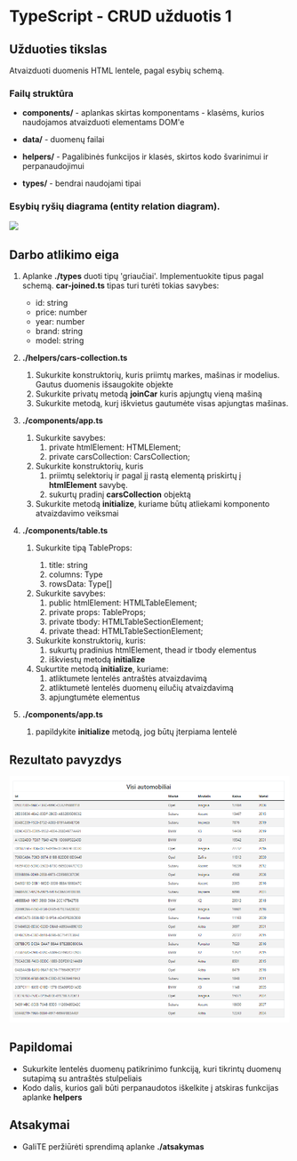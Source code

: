 # TypeScript - CRUD užduotis 1

## Užduoties tikslas

Atvaizduoti duomenis HTML lentele, pagal esybių schemą.

### Failų struktūra
* __components/__ - aplankas skirtas komponentams - klasėms, kurios naudojamos atvaizduoti elementams DOM'e

* __data/__ - duomenų failai

* __helpers/__ - Pagalibinės funkcijos ir klasės, skirtos kodo švarinimui ir perpanaudojimui

* __types/__ - bendrai naudojami tipai

### Esybių ryšių diagrama (entity relation diagram).
![](./car-entity-relation-diagram.png)

## Darbo atlikimo eiga 

1. Aplanke __./types__ duoti tipų 'griaučiai'. Implementuokite tipus pagal schemą. __car-joined.ts__ tipas turi turėti tokias savybes:
   * id: string
   * price: number
   * year: number
   * brand: string
   * model: string

2. __./helpers/cars-collection.ts__ 
   1. Sukurkite konstruktorių, kuris priimtų markes, mašinas ir modelius. Gautus duomenis išsaugokite objekte
   2. Sukurkite privatų metodą __joinCar__ kuris apjungtų vieną mašiną
   3. Sukurkite metodą, kurį iškvietus gautumėte visas apjungtas mašinas.

3. __./components/app.ts__
   1. Sukurkite savybes:
      1. private htmlElement: HTMLElement;
      2. private carsCollection: CarsCollection;
   2. Sukurkite konstruktorių, kuris
      1.  priimtų selektorių ir pagal jį rastą elementą priskirtų į __htmlElement__ savybę. 
      2.  sukurtų pradinį __carsCollection__ objektą
   3. Sukurkite metodą __initialize__, kuriame būtų atliekami komponento atvaizdavimo veiksmai

4. __./components/table.ts__ 
   1. Sukurkite tipą TableProps<Type>:
      1. title: string
      2. columns: Type
      3. rowsData: Type[]
   2. Sukurkite savybes:
      1. public htmlElement: HTMLTableElement;
      2. private props: TableProps<Type>;
      3. private tbody: HTMLTableSectionElement;
      4. private thead: HTMLTableSectionElement;
   3. Sukurkite konstruktorių, kuris:
      1. sukurtų pradinius htmlElement, thead ir tbody elementus
      2. iškviestų metodą __initialize__
   4. Sukurtite metodą __initialize__, kuriame:
      1. atliktumete lentelės antraštės atvaizdavimą
      2. atliktumetė lentelės duomenų eilučių atvaizdavimą
      3. apjungtumėte elementus

5. __./components/app.ts__
   1. papildykite __initialize__ metodą, jog būtų įterpiama lentelė

## Rezultato pavyzdys
![](./result.png)

## Papildomai
  * Sukurkite lentelės duomenų patikrinimo funkciją, kuri tikrintų duomenų sutapimą su  antraštės stulpeliais
  * Kodo dalis, kurios gali būti perpanaudotos iškelkite į atskiras funkcijas aplanke __helpers__


## Atsakymai
   * GaliTE peržiūrėti sprendimą aplanke __./atsakymas__